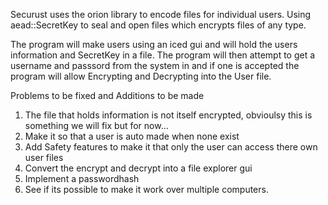 Securust uses the orion library to encode files for individual users.
Using aead::SecretKey to seal and open files which encrypts files of any type.


The program will make users using an iced gui and will hold the users information and SecretKey in a file.
The program will then attempt to get a username and passsord from the system in and if one is accepted the
program will allow Encrypting and Decrypting into the User file.


Problems to be fixed and Additions to be made

1. The file that holds information is not itself encrypted, obvioulsy this is something we will fix but for now...
2. Make it so that a user is auto made when none exist
3. Add Safety features to make it that only the user can access there own user files
4. Convert the encrypt and decrypt into a file explorer gui
5. Implement a passwordhash
6. See if its possible to make it work over multiple computers.
